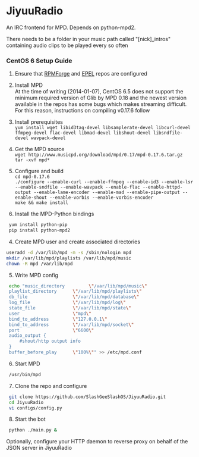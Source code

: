 JiyuuRadio
==========

An IRC frontend for MPD. Depends on python-mpd2.

There needs to be a folder in your music path called "[nick]\_intros" containing audio clips to be played every so often

### CentOS 6 Setup Guide ###
1. Ensure that [RPMForge](http://wiki.centos.org/AdditionalResources/Repositories/RPMForge) and [EPEL](https://fedoraproject.org/wiki/EPEL) repos are configured
2. Install MPD  
 At the time of writing (2014-01-07), CentOS 6.5 does not support the minimum required version of Glib by MPD 0.18 and the newest version available in the repos has some bugs which makes streaming difficult. For this reason, instructions on compiling v0.17.6 follow  
 1. Install prerequisites  
  ```yum install wget libid3tag-devel libsamplerate-devel libcurl-devel ffmpeg-devel flac-devel libmad-devel libshout-devel libsndfile-devel wavpack-devel```
 2. Get the MPD source  
  ```wget http://www.musicpd.org/download/mpd/0.17/mpd-0.17.6.tar.gz```  
  ```tar -xvf mpd*```
 3. Configure and build  
  ```cd mpd-0.17.6```  
  ```./configure --enable-curl --enable-ffmpeg --enable-id3 --enable-lsr --enable-sndfile --enable-wavpack --enable-flac --enable-httpd-output --enable-lame-encoder --enable-mad --enable-pipe-output --enable-shout --enable-vorbis --enable-vorbis-encoder```  
  ```make && make install```
  
3. Install the MPD-Python bindings

 ```sh
  yum install python-pip
  pip install python-mpd2
 ```
4. Create MPD user and create associated directories

 ```sh
 useradd -d /var/lib/mpd -m -s /sbin/nologin mpd
 mkdir /var/lib/mpd/playlists /var/lib/mpd/music
 chown -R mpd /var/lib/mpd
 ```

5. Write MPD config

 ```sh
  echo "music_directory         \"/var/lib/mpd/music\"
  playlist_directory      \"/var/lib/mpd/playlists\"
  db_file                 \"/var/lib/mpd/database\"
  log_file                \"/var/lib/mpd/log\"
  state_file              \"/var/lib/mpd/state\"
  user                    \"mpd\"
  bind_to_address         \"127.0.0.1\"
  bind_to_address         \"/var/lib/mpd/socket\"
  port                    \"6600\"
  audio_output {
      #shout/http output info
  }
  buffer_before_play      \"100%\"" >> /etc/mpd.conf
 ```

6. Start MPD

 ```sh
  /usr/bin/mpd
 ```
 
7. Clone the repo and configure

 ```sh
  git clone https://github.com/SlashGeeSlashOS/JiyuuRadio.git
  cd JiyuuRadio
  vi configs/config.py
 ```

8. Start the bot

 ```sh
  python ./main.py &
 ```


Optionally, configure your HTTP daemon to reverse proxy on behalf of the JSON server in JiyuuRadio

